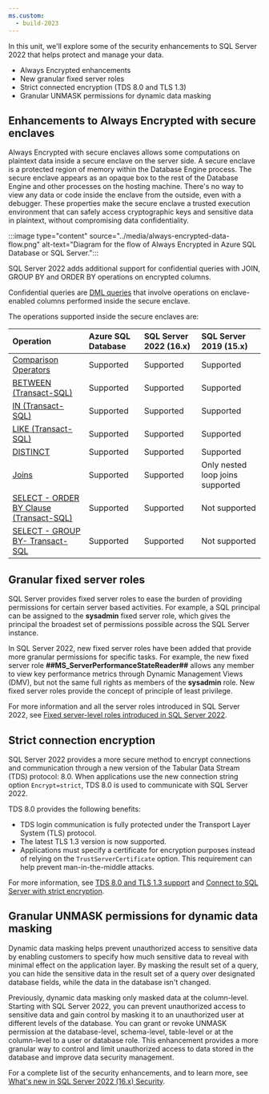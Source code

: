 ```yaml
---
ms.custom:
  - build-2023
---
```

In this unit, we'll explore some of the security enhancements to SQL Server 2022 that helps protect and manage your data.

- Always Encrypted enhancements
- New granular fixed server roles
- Strict connected encryption (TDS 8.0 and TLS 1.3)
- Granular UNMASK permissions for dynamic data masking

## Enhancements to Always Encrypted with secure enclaves

Always Encrypted with secure enclaves allows some computations on plaintext data inside a secure enclave on the server side. A secure enclave is a protected region of memory within the Database Engine process. The secure enclave appears as an opaque box to the rest of the Database Engine and other processes on the hosting machine. There's no way to view any data or code inside the enclave from the outside, even with a debugger. These properties make the secure enclave a trusted execution environment that can safely access cryptographic keys and sensitive data in plaintext, without compromising data confidentiality.

:::image type="content" source="../media/always-encrypted-data-flow.png" alt-text="Diagram for the flow of Always Encrypted in Azure SQL Database or SQL Server.":::

SQL Server 2022 adds additional support for confidential queries with JOIN, GROUP BY and ORDER BY operations on encrypted columns.

Confidential queries are [DML queries](/sql/t-sql/queries/queries) that involve operations on enclave-enabled columns performed inside the secure enclave.

The operations supported inside the secure enclaves are:

| Operation| Azure SQL Database | SQL Server 2022 (16.x) | SQL Server 2019 (15.x) |
|:---|:---|:---| :---|
| [Comparison Operators](/sql/mdx/comparison-operators) | Supported | Supported | Supported |
| [BETWEEN (Transact-SQL)](/sql/t-sql/language-elements/between-transact-sql) | Supported | Supported | Supported |
| [IN (Transact-SQL)](/sql/t-sql/language-elements/in-transact-sql) | Supported | Supported | Supported |
| [LIKE (Transact-SQL)](/sql/t-sql/language-elements/like-transact-sql) | Supported | Supported | Supported |
| [DISTINCT](/sql/t-sql/queries/select-transact-sql#c-using-distinct-with-select) | Supported | Supported | Supported |
| [Joins](/sql/relational-databases/performance/joins) | Supported | Supported | Only nested loop joins supported |
| [SELECT - ORDER BY Clause (Transact-SQL)](/sql/t-sql/queries/select-order-by-clause-transact-sql) | Supported | Supported | Not supported |
| [SELECT - GROUP BY- Transact-SQL](/sql/t-sql/queries/select-group-by-transact-sql) | Supported | Supported | Not supported |

## Granular fixed server roles

SQL Server provides fixed server roles to ease the burden of providing permissions for certain server based activities. For example, a SQL principal can be assigned to the **sysadmin** fixed server role, which gives the principal the broadest set of permissions possible across the SQL Server instance.

In SQL Server 2022, new fixed server roles have been added that provide more granular permissions for specific tasks. For example, the new fixed server role **##MS_ServerPerformanceStateReader##** allows any member to view key performance metrics through Dynamic Management Views (DMV), but not the same full rights as members of the **sysadmin** role. New fixed server roles provide the concept of principle of least privilege.

For more information and all the server roles introduced in SQL Server 2022, see [Fixed server-level roles introduced in SQL Server 2022](/sql/relational-databases/security/authentication-access/server-level-roles#fixed-server-level-roles-introduced-in-sql-server-2022).

## Strict connection encryption

SQL Server 2022 provides a more secure method to encrypt connections and communication through a new version of the Tabular Data Stream (TDS) protocol: 8.0. When applications use the new connection string option `Encrypt=strict`, TDS 8.0 is used to communicate with SQL Server 2022.

TDS 8.0 provides the following benefits:

- TDS login communication is fully protected under the Transport Layer System (TLS) protocol.
- The latest TLS 1.3 version is now supported.
- Applications must specify a certificate for encryption purposes instead of relying on the `TrustServerCertificate` option. This requirement can help prevent man-in-the-middle attacks.

For more information, see [TDS 8.0 and TLS 1.3 support](/sql/relational-databases/security/networking/tds-8-and-tls-1-3) and [Connect to SQL Server with strict encryption](/sql/relational-databases/security/networking/connect-with-strict-encryption).

## Granular UNMASK permissions for dynamic data masking

Dynamic data masking helps prevent unauthorized access to sensitive data by enabling customers to specify how much sensitive data to reveal with minimal effect on the application layer. By masking the result set of a query, you can hide the sensitive data in the result set of a query over designated database fields, while the data in the database isn't changed.

Previously, dynamic data masking only masked data at the column-level. Starting with SQL Server 2022, you can prevent unauthorized access to sensitive data and gain control by masking it to an unauthorized user at different levels of the database. You can grant or revoke UNMASK permission at the database-level, schema-level, table-level or at the column-level to a user or database role. This enhancement provides a more granular way to control and limit unauthorized access to data stored in the database and improve data security management.

For a complete list of the security enhancements, and to learn more, see [What's new in SQL Server 2022 (16.x) Security](/sql/sql-server/what-s-new-in-sql-server-2022#security).
